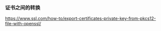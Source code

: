 ### 证书之间的转换



https://www.ssl.com/how-to/export-certificates-private-key-from-pkcs12-file-with-openssl/